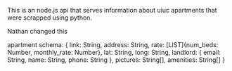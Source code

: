 This is an node.js api that serves information about uiuc apartments that were scrapped using python.

Nathan changed this


apartment schema: { link: String,
                     address: String,
                     rate: [LIST]{num_beds: Number,
                             monthly_rate: Number},
                     lat: String,
                     long: String,
                     landlord: { email: String,
                                 name: String,
                                 phone: String },
                     pictures: String[],
                     amenities: String[]
                 }
